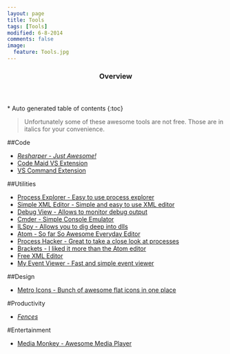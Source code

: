 ```yaml
---
layout: page
title: Tools
tags: [Tools]
modified: 6-8-2014
comments: false
image:
  feature: Tools.jpg
---
```


<section id="table-of-contents" class="toc">
  <header>
    <h3>Overview</h3>
  </header>
<div id="drawer" markdown="1">
*  Auto generated table of contents
{:toc}
</div>
</section><!-- /#table-of-contents -->

> Unfortunately some of these awesome tools are not free. Those are in italics for your convenience.

##Code
- *[Resharper - Just Awesome!](http://www.jetbrains.com/resharper/)*
- [Code Maid VS Extension](http://www.codemaid.net/)
- [VS Command Extension](http://vscommands.squaredinfinity.com/)

##Utilities
- [Process Explorer - Easy to use process explorer](http://technet.microsoft.com/en-us/sysinternals/bb896653.aspx)
- [Simple XML Editor - Simple and easy to use XML editor](http://www.firstobject.com/dn_editor.htm)
- [Debug View - Allows to monitor debug output](http://technet.microsoft.com/en-us/sysinternals/bb896647.aspx)
- [Cmder - Simple Console Emulator](http://bliker.github.io/cmder/)
- [ILSpy - Allows you to dig deep into dlls](http://ilspy.net/)
- [Atom - So far So Awesome Everyday Editor](http://atom.io/)
- [Process Hacker - Great to take a close look at processes](http://processhacker.sourceforge.net/)
- [Brackets - I liked it more than the Atom editor](http://brackets.io/?lang=en)
- [Free XML Editor](http://www.firstobject.com/dn_editor.htm)
- [My Event Viewer - Fast and simple event viewer](http://www.nirsoft.net/utils/my_event_viewer.html)

##Design
- [Metro Icons - Bunch of awesome flat icons in one place](http://www.syncfusion.com/downloads/metrostudio)

#Productivity
- *[Fences](http://www.stardock.com/products/fences/)*

#Entertainment
- [Media Monkey - Awesome Media Player](http://www.mediamonkey.com/) 